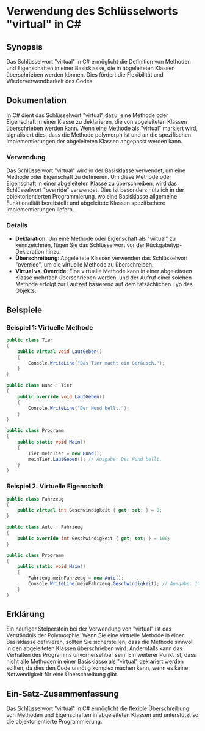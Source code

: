 <!--
Meta Description: # Verwendung des Schlüsselworts "virtual" in C# ## Synopsis Das Schlüsselwort "virtual" in C# ermöglicht die Definition von Methoden und Eigenschaften...
Meta Keywords: virtual, methode, public, das, die
-->

# Verwendung des Schlüsselworts "virtual" in C#

## Synopsis
Das Schlüsselwort "virtual" in C# ermöglicht die Definition von Methoden und Eigenschaften in einer Basisklasse, die in abgeleiteten Klassen überschrieben werden können. Dies fördert die Flexibilität und Wiederverwendbarkeit des Codes.

## Dokumentation
In C# dient das Schlüsselwort "virtual" dazu, eine Methode oder Eigenschaft in einer Klasse zu deklarieren, die von abgeleiteten Klassen überschrieben werden kann. Wenn eine Methode als "virtual" markiert wird, signalisiert dies, dass die Methode polymorph ist und an die spezifischen Implementierungen der abgeleiteten Klassen angepasst werden kann.

### Verwendung
Das Schlüsselwort "virtual" wird in der Basisklasse verwendet, um eine Methode oder Eigenschaft zu definieren. Um diese Methode oder Eigenschaft in einer abgeleiteten Klasse zu überschreiben, wird das Schlüsselwort "override" verwendet. Dies ist besonders nützlich in der objektorientierten Programmierung, wo eine Basisklasse allgemeine Funktionalität bereitstellt und abgeleitete Klassen spezifischere Implementierungen liefern.

### Details
- **Deklaration**: Um eine Methode oder Eigenschaft als "virtual" zu kennzeichnen, fügen Sie das Schlüsselwort vor der Rückgabetyp-Deklaration hinzu.
- **Überschreibung**: Abgeleitete Klassen verwenden das Schlüsselwort "override", um die virtuelle Methode zu überschreiben.
- **Virtual vs. Override**: Eine virtuelle Methode kann in einer abgeleiteten Klasse mehrfach überschrieben werden, und der Aufruf einer solchen Methode erfolgt zur Laufzeit basierend auf dem tatsächlichen Typ des Objekts.

## Beispiele
### Beispiel 1: Virtuelle Methode
```csharp
public class Tier
{
    public virtual void LautGeben()
    {
        Console.WriteLine("Das Tier macht ein Geräusch.");
    }
}

public class Hund : Tier
{
    public override void LautGeben()
    {
        Console.WriteLine("Der Hund bellt.");
    }
}

public class Programm
{
    public static void Main()
    {
        Tier meinTier = new Hund();
        meinTier.LautGeben(); // Ausgabe: Der Hund bellt.
    }
}
```

### Beispiel 2: Virtuelle Eigenschaft
```csharp
public class Fahrzeug
{
    public virtual int Geschwindigkeit { get; set; } = 0;
}

public class Auto : Fahrzeug
{
    public override int Geschwindigkeit { get; set; } = 100;
}

public class Programm
{
    public static void Main()
    {
        Fahrzeug meinFahrzeug = new Auto();
        Console.WriteLine(meinFahrzeug.Geschwindigkeit); // Ausgabe: 100
    }
}
```

## Erklärung
Ein häufiger Stolperstein bei der Verwendung von "virtual" ist das Verständnis der Polymorphie. Wenn Sie eine virtuelle Methode in einer Basisklasse definieren, sollten Sie sicherstellen, dass die Methode sinnvoll in den abgeleiteten Klassen überschrieben wird. Andernfalls kann das Verhalten des Programms unvorhersehbar sein. Ein weiterer Punkt ist, dass nicht alle Methoden in einer Basisklasse als "virtual" deklariert werden sollten, da dies den Code unnötig komplex machen kann, wenn es keine Notwendigkeit für eine Überschreibung gibt.

## Ein-Satz-Zusammenfassung
Das Schlüsselwort "virtual" in C# ermöglicht die flexible Überschreibung von Methoden und Eigenschaften in abgeleiteten Klassen und unterstützt so die objektorientierte Programmierung.